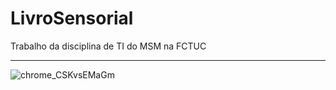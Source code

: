 # LivroSensorial
Trabalho da disciplina de TI do MSM na FCTUC


----
![chrome_CSKvsEMaGm](https://github.com/jmartsdesign/LivroSensorial/assets/57221659/c9909af3-87df-4d8d-8145-0dc92bdf7ffb)
